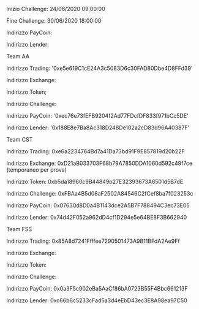 Inizio Challenge: 24/06/2020 09:00:00

Fine Challenge: 30/06/2020 18:00:00


Indirizzo PayCoin:

Indirizzo Lender:



Team AA

Indirizzo Trading: '0xe5e619C1cE24A3c5083D6c30FAD80Dbe4D8FFd39'

Indirizzo Exchange:

Indirizzo Token;

Indirizzo Challenge:

Indirizzo PayCoin:
'0xec76e73fEFB9204f2Ad77FDcfDF833f971bCc5DE'

Indirizzo Lender:
'0x188E8e7Ba8Ac318D248De102a2cD83d96A40387F'


Team CST

Indirizzo Trading: 0xe6a2234764Bd7a41Da73bd91F9E857819d20b22F

Indirizzo Exchange: 0xD21aB033703F68b79A7850DDA1060d592c49f7ce (temporaneo per prova)

Indirizzo Token: 0xb5da18960c9B44849b27E32393673A6501d5B7dE

Indirizzo Challenge: 0xFBAa4B5d08aF2502A84546C2fCef8ba7f023253c

Indirizzo PayCoin: 0x07630d8D0a4B1143dce2A5B7F788494C3ec73E05

Indirizzo Lender: 0x74d42F052a962dD4cf1D294e5e64BE8F3B662940


Team FSS


Indirizzo Trading: 0x85A8d7241Ffffee7290501473A9B11BFdA2Ae9Ff

Indirizzo Exchange:

Indirizzo Token:

Indirizzo Challenge:

Indirizzo PayCoin: 0x0a3F5c902eBa5AaCf86bA0723B55F4Bbc661213F

Indirizzo Lender: 0xc66b6c5233cFad5a3d4eEbD43ec3E8A98ea97C50
